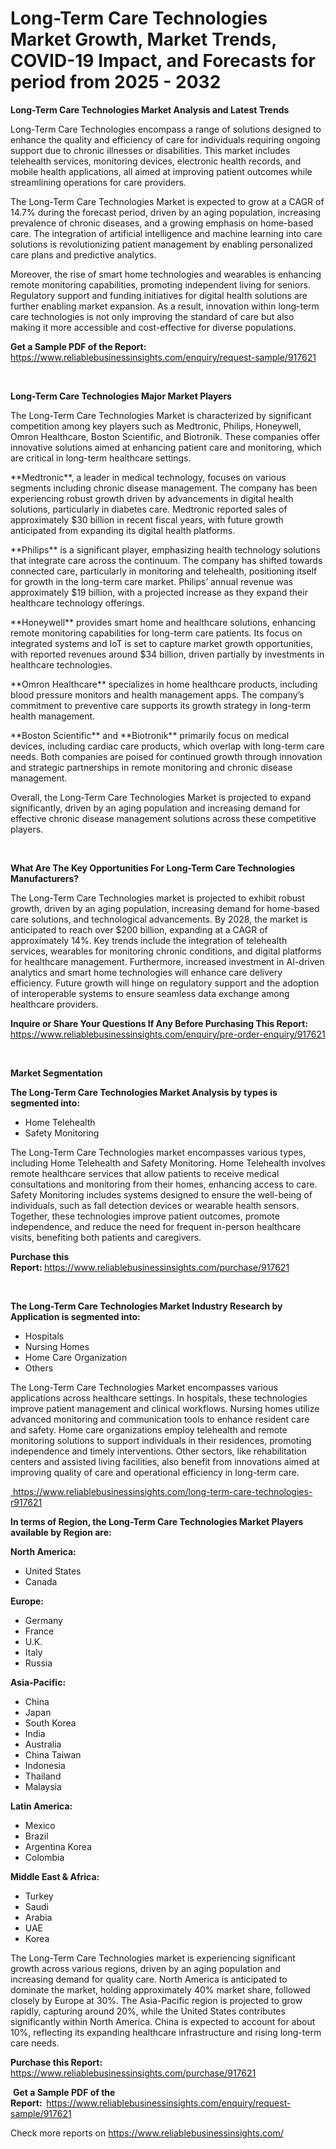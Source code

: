<p><h1>Long-Term Care Technologies Market Growth, Market Trends, COVID-19 Impact, and Forecasts for period from 2025 - 2032</h1></p><p><strong>Long-Term Care Technologies Market Analysis and Latest Trends</strong></p>
<p><p>Long-Term Care Technologies encompass a range of solutions designed to enhance the quality and efficiency of care for individuals requiring ongoing support due to chronic illnesses or disabilities. This market includes telehealth services, monitoring devices, electronic health records, and mobile health applications, all aimed at improving patient outcomes while streamlining operations for care providers.</p><p>The Long-Term Care Technologies Market is expected to grow at a CAGR of 14.7% during the forecast period, driven by an aging population, increasing prevalence of chronic diseases, and a growing emphasis on home-based care. The integration of artificial intelligence and machine learning into care solutions is revolutionizing patient management by enabling personalized care plans and predictive analytics. </p><p>Moreover, the rise of smart home technologies and wearables is enhancing remote monitoring capabilities, promoting independent living for seniors. Regulatory support and funding initiatives for digital health solutions are further enabling market expansion. As a result, innovation within long-term care technologies is not only improving the standard of care but also making it more accessible and cost-effective for diverse populations.</p></p>
<p><strong>Get a Sample PDF of the Report:&nbsp;</strong> <a href="https://www.reliablebusinessinsights.com/enquiry/request-sample/917621?utm_campaign=2279&utm_medium=2&utm_source=Github&utm_content=ia&utm_term=03032025&utm_id=long-term-care-technologies">https://www.reliablebusinessinsights.com/enquiry/request-sample/917621</a></p>
<p>&nbsp;</p>
<p><strong>Long-Term Care Technologies Major Market Players</strong></p>
<p><p>The Long-Term Care Technologies Market is characterized by significant competition among key players such as Medtronic, Philips, Honeywell, Omron Healthcare, Boston Scientific, and Biotronik. These companies offer innovative solutions aimed at enhancing patient care and monitoring, which are critical in long-term healthcare settings.</p><p>**Medtronic**, a leader in medical technology, focuses on various segments including chronic disease management. The company has been experiencing robust growth driven by advancements in digital health solutions, particularly in diabetes care. Medtronic reported sales of approximately $30 billion in recent fiscal years, with future growth anticipated from expanding its digital health platforms.</p><p>**Philips** is a significant player, emphasizing health technology solutions that integrate care across the continuum. The company has shifted towards connected care, particularly in monitoring and telehealth, positioning itself for growth in the long-term care market. Philips’ annual revenue was approximately $19 billion, with a projected increase as they expand their healthcare technology offerings.</p><p>**Honeywell** provides smart home and healthcare solutions, enhancing remote monitoring capabilities for long-term care patients. Its focus on integrated systems and IoT is set to capture market growth opportunities, with reported revenues around $34 billion, driven partially by investments in healthcare technologies.</p><p>**Omron Healthcare** specializes in home healthcare products, including blood pressure monitors and health management apps. The company’s commitment to preventive care supports its growth strategy in long-term health management.</p><p>**Boston Scientific** and **Biotronik** primarily focus on medical devices, including cardiac care products, which overlap with long-term care needs. Both companies are poised for continued growth through innovation and strategic partnerships in remote monitoring and chronic disease management.</p><p>Overall, the Long-Term Care Technologies Market is projected to expand significantly, driven by an aging population and increasing demand for effective chronic disease management solutions across these competitive players.</p></p>
<p>&nbsp;</p>
<p><strong>What Are The Key Opportunities For Long-Term Care Technologies Manufacturers?</strong></p>
<p><p>The Long-Term Care Technologies market is projected to exhibit robust growth, driven by an aging population, increasing demand for home-based care solutions, and technological advancements. By 2028, the market is anticipated to reach over $200 billion, expanding at a CAGR of approximately 14%. Key trends include the integration of telehealth services, wearables for monitoring chronic conditions, and digital platforms for healthcare management. Furthermore, increased investment in AI-driven analytics and smart home technologies will enhance care delivery efficiency. Future growth will hinge on regulatory support and the adoption of interoperable systems to ensure seamless data exchange among healthcare providers.</p></p>
<p><strong>Inquire or Share Your Questions If Any Before Purchasing This Report:</strong> <a href="https://www.reliablebusinessinsights.com/enquiry/pre-order-enquiry/917621?utm_campaign=2279&utm_medium=2&utm_source=Github&utm_content=ia&utm_term=03032025&utm_id=long-term-care-technologies">https://www.reliablebusinessinsights.com/enquiry/pre-order-enquiry/917621</a></p>
<p>&nbsp;</p>
<p><strong>Market Segmentation</strong></p>
<p><strong>The Long-Term Care Technologies Market Analysis by types is segmented into:</strong></p>
<p><ul><li>Home Telehealth</li><li>Safety Monitoring</li></ul></p>
<p><p>The Long-Term Care Technologies market encompasses various types, including Home Telehealth and Safety Monitoring. Home Telehealth involves remote healthcare services that allow patients to receive medical consultations and monitoring from their homes, enhancing access to care. Safety Monitoring includes systems designed to ensure the well-being of individuals, such as fall detection devices or wearable health sensors. Together, these technologies improve patient outcomes, promote independence, and reduce the need for frequent in-person healthcare visits, benefiting both patients and caregivers.</p></p>
<p><strong>Purchase this Report:&nbsp;</strong><a href="https://www.reliablebusinessinsights.com/purchase/917621?utm_campaign=2279&utm_medium=2&utm_source=Github&utm_content=ia&utm_term=03032025&utm_id=long-term-care-technologies">https://www.reliablebusinessinsights.com/purchase/917621</a></p>
<p>&nbsp;</p>
<p><strong>The Long-Term Care Technologies Market Industry Research by Application is segmented into:</strong></p>
<p><ul><li>Hospitals</li><li>Nursing Homes</li><li>Home Care Organization</li><li>Others</li></ul></p>
<p><p>The Long-Term Care Technologies Market encompasses various applications across healthcare settings. In hospitals, these technologies improve patient management and clinical workflows. Nursing homes utilize advanced monitoring and communication tools to enhance resident care and safety. Home care organizations employ telehealth and remote monitoring solutions to support individuals in their residences, promoting independence and timely interventions. Other sectors, like rehabilitation centers and assisted living facilities, also benefit from innovations aimed at improving quality of care and operational efficiency in long-term care.</p></p>
<p><a href="https://www.reliablebusinessinsights.com/long-term-care-technologies-r917621?utm_campaign=2279&utm_medium=2&utm_source=Github&utm_content=ia&utm_term=03032025&utm_id=long-term-care-technologies">&nbsp;https://www.reliablebusinessinsights.com/long-term-care-technologies-r917621</a></p>
<p><strong>In terms of Region, the Long-Term Care Technologies Market Players available by Region are:</strong></p>
<p>
    <p> <strong> North America: </strong>
        <ul>
            <li>United States</li>
            <li>Canada</li>
        </ul>
        </p> 
    <p> <strong> Europe: </strong>
        <ul>
            <li>Germany</li>
            <li>France</li>
            <li>U.K.</li>
            <li>Italy</li>
            <li>Russia</li>
        </ul>
        </p> 
    <p> <strong> Asia-Pacific: </strong>
        <ul>
            <li>China</li>
            <li>Japan</li>
            <li>South Korea</li>
            <li>India</li>
            <li>Australia</li>
            <li>China Taiwan</li>
            <li>Indonesia</li>
            <li>Thailand</li>
            <li>Malaysia</li>
        </ul>
        </p> 
    <p> <strong> Latin America: </strong>
        <ul>
            <li>Mexico</li>
            <li>Brazil</li>
            <li>Argentina Korea</li>
            <li>Colombia</li>
        </ul>
        </p> 
    <p> <strong> Middle East & Africa: </strong>
        <ul>
            <li>Turkey</li>
            <li>Saudi</li>
            <li>Arabia</li>
            <li>UAE</li>
            <li>Korea</li>
        </ul>
    </p>
    </p>
<p><p>The Long-Term Care Technologies market is experiencing significant growth across various regions, driven by an aging population and increasing demand for quality care. North America is anticipated to dominate the market, holding approximately 40% market share, followed closely by Europe at 30%. The Asia-Pacific region is projected to grow rapidly, capturing around 20%, while the United States contributes significantly within North America. China is expected to account for about 10%, reflecting its expanding healthcare infrastructure and rising long-term care needs.</p></p>
<p><strong>Purchase this Report: </strong><a href="https://www.reliablebusinessinsights.com/purchase/917621?utm_campaign=2279&utm_medium=2&utm_source=Github&utm_content=ia&utm_term=03032025&utm_id=long-term-care-technologies">https://www.reliablebusinessinsights.com/purchase/917621</a></p>
<p>&nbsp;<strong>Get a Sample PDF of the Report:&nbsp;&nbsp;</strong><a href="https://www.reliablebusinessinsights.com/enquiry/request-sample/917621?utm_campaign=2279&utm_medium=2&utm_source=Github&utm_content=ia&utm_term=03032025&utm_id=long-term-care-technologies">https://www.reliablebusinessinsights.com/enquiry/request-sample/917621</a></p>
<p><strong></strong></p>
<p>Check more reports on <a href="https://www.reliablebusinessinsights.com/?utm_campaign=2279&utm_medium=2&utm_source=Github&utm_content=ia&utm_term=03032025&utm_id=long-term-care-technologies">https://www.reliablebusinessinsights.com/</a></p>